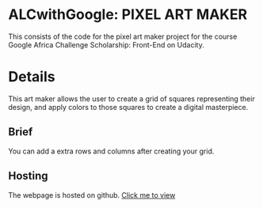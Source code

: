 # ALCwithGoogle: PIXEL ART MAKER
This consists of the code for the pixel art maker project for the course Google Africa Challenge Scholarship: Front-End on Udacity.

# Details
This art maker allows the user to create a grid of squares representing their design, and apply colors to those squares to create a digital masterpiece.

## Brief
You can add a extra rows and columns after creating your grid.

## Hosting
The webpage is hosted on github. [Click me to view](https://je-ni.github.io/pixel_art_maker/)

